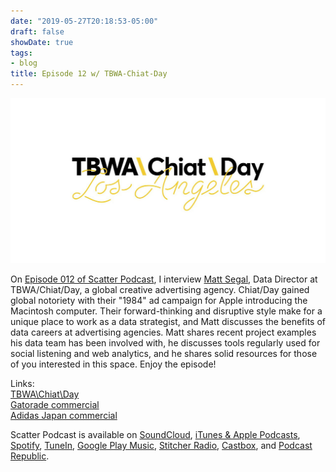 ```yaml
---
date: "2019-05-27T20:18:53-05:00"
draft: false
showDate: true
tags:
- blog
title: Episode 12 w/ TBWA-Chiat-Day
---
```


[![](https://raw.githubusercontent.com/JavOrraca/Home/gh-pages/assets/img/TBWA-Chiat-Day.jpg)](https://soundcloud.com/scatterpodcast/episode-012)

On [Episode 012 of Scatter Podcast](https://soundcloud.com/scatterpodcast/episode-012), I interview [Matt Segal](https://www.linkedin.com/in/segalmatt/), Data Director at TBWA/Chiat/Day, a global creative advertising agency. Chiat/Day gained global notoriety with their "1984" ad campaign for Apple introducing the Macintosh computer. Their forward-thinking and disruptive style make for a unique place to work as a data strategist, and Matt discusses the benefits of data careers at advertising agencies. Matt shares recent project examples his data team has been involved with, he discusses tools regularly used for social listening and web analytics, and he shares solid resources for those of you interested in this space. Enjoy the episode!

Links:
<br/>[TBWA\Chiat\Day](http://tbwachiatdayla.com)
<br/>[Gatorade commercial](https://youtu.be/ZCEdBfBolWk)
<br/>[Adidas Japan commercial](https://youtu.be/M1FOg-KHP28)

Scatter Podcast is available on [SoundCloud](https://soundcloud.com/scatterpodcast), [iTunes & Apple Podcasts](https://podcasts.apple.com/us/podcast/scatter-podcast/id1458544194), [Spotify](https://open.spotify.com/show/64UpJwByrdsrLSYObuEeHx?si=n_UlBzrYQv6ptBjeXfSOsw), [TuneIn](https://tunein.com/podcasts/Business--Economics-Podcasts/Scatter-Podcast-p1216105/), [Google Play Music](https://playmusic.app.goo.gl/?ibi=com.google.PlayMusic&isi=691797987&ius=googleplaymusic&apn=com.google.android.music&link=https://play.google.com/music/m/Iqayzaqkmvhu5op3yehzbj5bus4?t%3DScatter_Podcast%26pcampaignid%3DMKT-na-all-co-pr-mu-pod-16), [Stitcher Radio](https://www.stitcher.com/podcast/scatter-podcast/httpssoundcloudcomscatterpodcast), [Castbox](https://castbox.fm/channel/id2083174), and [Podcast Republic](https://www.podcastrepublic.net/podcast/1458544194).